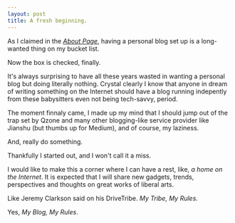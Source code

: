 ```yaml
---
layout: post
title: A fresh beginning.
---
```



As I claimed in the [*About Page*](https://www.imisscoverflow.xyz/about/), having a personal blog set up is a long-wanted thing on my bucket list.

Now the box is checked, finally.

It's always surprising to have all these years wasted in wanting a personal blog but doing literally nothing. Crystal clearly I know that anyone in dream of writing something on the Internet should have a blog running indepently from these babysitters even not being tech-savvy, period. 

The moment finnaly came, I made up my mind that I should jump out of the trap set by Qzone and many other blogging-like service provider like Jianshu (but thumbs up for Medium), and of course, my laziness. 

And, really do something.

<p class="message">Thankfully I started out, and I won't call it a miss.</p>

I would like to make this a corner where I can have a rest, like, *a home on the Internet*. It is expected that I will share new gadgets, trends, perspectives and thoughts on great works of liberal arts.



Like Jeremy Clarkson said on his DriveTribe. *My Tribe, My Rules.* 

Yes, *My Blog, My Rules*.